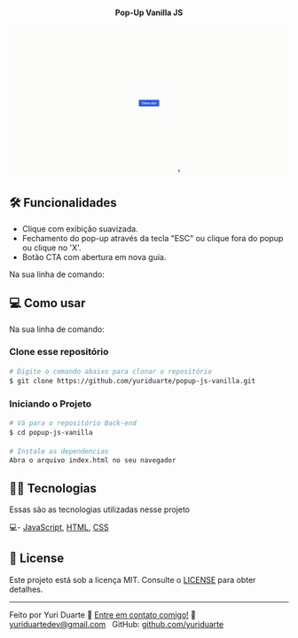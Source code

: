 <h4 align="center"> 
	Pop-Up Vanilla JS
</h4>

<p align="center">
  <img alt="Popup Desktop" src="https://github.com/yuriduarte/popup-js-vanilla/blob/master/.github/3.gif">	
</p>

## 🛠 Funcionalidades
  - Clique com exibição suavizada.
  - Fechamento do pop-up através da tecla "ESC" ou clique fora do popup ou clique no 'X'.
  - Botão CTA com abertura em nova guia.


Na sua linha de comando:

## 💻 Como usar

Na sua linha de comando:

### Clone esse repositório
```bash
# Digite o comando abaixo para clonar o repositório
$ git clone https://github.com/yuriduarte/popup-js-vanilla.git
```

### Iniciando o Projeto

```bash
# Vá para o repositório Back-end
$ cd popup-js-vanilla

# Instale as dependencias
Abra o arquivo index.html no seu navegador
```

## 👨‍💻 Tecnologias

Essas são as tecnologias utilizadas nesse projeto

💻- [JavaScript](https://developer.mozilla.org/pt-BR/docs/Web/JavaScript), [HTML](https://developer.mozilla.org/pt-BR/docs/Aprender/Getting_started_with_the_web/HTML_basico), [CSS](https://developer.mozilla.org/pt-BR/docs/Web/CSS)

## 📝 License

Este projeto está sob a licença MIT. Consulte o [LICENSE](LICENSE.md) para obter detalhes.

---

Feito por Yuri Duarte :wave: [Entre em contato comigo!](https://www.linkedin.com/in/yuri-duarte/)
:email: [yuriduartedev@gmail.com](mailto:yuriduartedev@gmail.com) &nbsp;
GitHub: [github.com/yuriduarte](https://github.com/yuriduarte) &nbsp;


